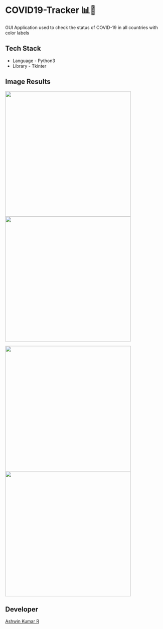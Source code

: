 # COVID19-Tracker 📊🦠

GUI Application used to check the status of COVID-19 in all countries with color labels

## Tech Stack
- Language - Python3
- Library - Tkinter

## Image Results

<img src="/Covid Tracker/Image Results/op1.png " width="400px"><img src="/Covid Tracker/Image Results/op2.png" width="400px">

<img src="/Covid Tracker/Image Results/op3.png" width="400px"><img src="/Covid Tracker/Image Results/op4.png" width="400px">

## Developer
[Ashwin Kumar R](https://github.com/Ash515)

